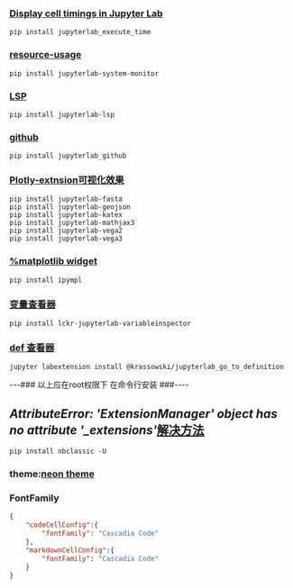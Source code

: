 ### [Display cell timings in Jupyter Lab](https://github.com/deshaw/jupyterlab-execute-time)

```
pip install jupyterlab_execute_time
```

### [resource-usage](https://github.com/jtpio/jupyterlab-system-monitor)


```
pip install jupyterlab-system-monitor
```

### [LSP](https://github.com/krassowski/jupyterlab-lsp)
```
pip install jupyterlab-lsp
```

### [github](https://github.com/jupyterlab/jupyterlab-github)
```
pip install jupyterlab_github
```

### [Plotly-extnsion可视化效果](https://github.com/jupyterlab/jupyter-renderers)
```
pip install jupyterlab-fasta
pip install jupyterlab-geojson
pip install jupyterlab-katex
pip install jupyterlab-mathjax3
pip install jupyterlab-vega2
pip install jupyterlab-vega3
```

### [%matplotlib widget](https://github.com/matplotlib/ipympl)
```
pip install ipympl
```

### [变量查看器](https://github.com/lckr/jupyterlab-variableInspector)

```
pip install lckr-jupyterlab-variableinspector
```

### [def 查看器](https://github.com/krassowski/jupyterlab-go-to-definition)
```
jupyter labextension install @krassowski/jupyterlab_go_to_definition 
```
---### 以上应在root权限下 在命令行安装 ###----

## *AttributeError: 'ExtensionManager' object has no attribute '_extensions'*[解决方法](https://stackoverflow.com/questions/67497931/q-cant-start-up-jupyter-lab-on-macos)
```
pip install nbclassic -U
```

### theme:[neon theme](https://github.com/yeebc/jupyterlab-neon-theme)

### FontFamily
```json
{
    "codeCellConfig":{
        "fontFamily": "Cascadia Code"
    },
    "markdownCellConfig":{
        "fontFamily": "Cascadia Code"
    }
}
```
